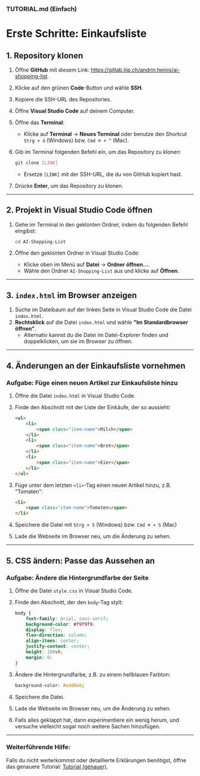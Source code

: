 ### **TUTORIAL.md (Einfach)**


# Erste Schritte: Einkaufsliste

## 1. Repository klonen

1. Öffne **GitHub** mit diesem Link: https://gitlab.liip.ch/andrin.heinis/ai-shopping-list.
2. Klicke auf den grünen **Code**-Button und wähle **SSH**.
3. Kopiere die SSH-URL des Repositories.
4. Öffne **Visual Studio Code** auf deinem Computer.
5. Öffne das **Terminal**:
   - Klicke auf **Terminal** → **Neues Terminal** oder benutze den Shortcut `Strg + ö` (Windows) bzw. `Cmd ⌘ + ^` (Mac).
6. Gib im Terminal folgenden Befehl ein, um das Repository zu klonen:

   ```bash
   git clone [LINK]
   ```
   - Ersetze `[LINK]` mit der SSH-URL, die du von GitHub kopiert hast.
7. Drücke **Enter**, um das Repository zu klonen.

---

## 2. Projekt in Visual Studio Code öffnen

1. Gehe im Terminal in den geklonten Ordner, indem du folgenden Befehl eingibst:

   ```bash
   cd AI-Shopping-List
   ```
2. Öffne den geklonten Ordner in Visual Studio Code:
   - Klicke oben im Menü auf **Datei** → **Ordner öffnen...**.
   - Wähle den Ordner `AI-Shopping-List` aus und klicke auf **Öffnen**.

---

## 3. `index.html` im Browser anzeigen

1. Suche im Dateibaum auf der linken Seite in Visual Studio Code die Datei `index.html`.
2. **Rechtsklick** auf die Datei `index.html` und wähle **"Im Standardbrowser öffnen"**.
   - Alternativ kannst du die Datei im Datei-Explorer finden und doppelklicken, um sie im Browser zu öffnen.

---

## 4. Änderungen an der Einkaufsliste vornehmen

### Aufgabe: Füge einen neuen Artikel zur Einkaufsliste hinzu

1. Öffne die Datei `index.html` in Visual Studio Code.
2. Finde den Abschnitt mit der Liste der Einkäufe, der so aussieht:

   ```html
   <ul>
       <li>
           <span class="item-name">Milch</span>
       </li>
       <li>
           <span class="item-name">Brot</span>
       </li>
       <li>
           <span class="item-name">Eier</span>
       </li>
   </ul>
   ```
3. Füge unter dem letzten `<li>`-Tag einen neuen Artikel hinzu, z.B. "Tomaten":

   ```html
   <li>
       <span class="item-name">Tomaten</span>
   </li>
   ```
4. Speichere die Datei mit `Strg + S` (Windows) bzw. `Cmd ⌘ + S` (Mac)
5. Lade die Webseite im Browser neu, um die Änderung zu sehen.

---

## 5. CSS ändern: Passe das Aussehen an

### Aufgabe: Ändere die Hintergrundfarbe der Seite

1. Öffne die Datei `style.css` in Visual Studio Code.
2. Finde den Abschnitt, der den `body`-Tag stylt:

   ```css
   body {
       font-family: Arial, sans-serif;
       background-color: #f9f9f9;
       display: flex;
       flex-direction: column;
       align-items: center;
       justify-content: center;
       height: 100vh;
       margin: 0;
   }
   ```
3. Ändere die Hintergrundfarbe, z.B. zu einem hellblauen Farbton:

   ```css
   background-color: #add8e6;
   ```
4. Speichere die Datei.
5. Lade die Webseite im Browser neu, um die Änderung zu sehen.
6. Falls alles geklappt hat, dann experimentiere ein wenig herum, und versuche vielleicht sogar noch weitere Sachen hinzufügen.

---

### Weiterführende Hilfe:
Falls du nicht weiterkommst oder detaillierte Erklärungen benötigst, öffne das genauere Tutorial: [Tutorial (genauer)](/Tutorial%20(genauer).md).